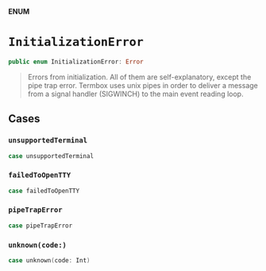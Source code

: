 **ENUM**

# `InitializationError`

```swift
public enum InitializationError: Error
```

> Errors from initialization. All of them are self-explanatory, except
> the pipe trap error. Termbox uses unix pipes in order to deliver a message
> from a signal handler (SIGWINCH) to the main event reading loop.

## Cases
### `unsupportedTerminal`

```swift
case unsupportedTerminal
```

### `failedToOpenTTY`

```swift
case failedToOpenTTY
```

### `pipeTrapError`

```swift
case pipeTrapError
```

### `unknown(code:)`

```swift
case unknown(code: Int)
```
